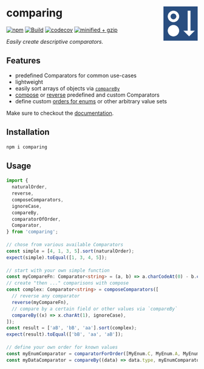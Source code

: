 # comparing <a href="https://www.github.com/JanMalch/comparing"><img src="https://raw.githubusercontent.com/JanMalch/comparing/master/.github/assets/logo.png" width="90" height="90" align="right"></a>

[![npm](https://badge.fury.io/js/comparing.svg)][npm-url]
[![Build](https://github.com/JanMalch/comparing/workflows/Build/badge.svg)][build-url]
[![codecov](https://codecov.io/gh/JanMalch/comparing/branch/master/graph/badge.svg)][codecov-url]
[![minified + gzip](https://badgen.net/bundlephobia/minzip/comparing)][bundlephobia-url]

<i>Easily create descriptive comparators.</i>

## Features

- predefined Comparators for common use-cases
- lightweight
- easily sort arrays of objects via [`compareBy`](http://janmalch.github.io/comparing/#compareby)
- [compose](http://janmalch.github.io/comparing/#composecomparators) or [reverse](http://janmalch.github.io/comparing/#reverse) predefined and custom Comparators
- define custom [orders for enums](http://janmalch.github.io/comparing/#comparatorfororder) or other arbitrary value sets

Make sure to checkout the [documentation][docs-url].

## Installation

```bash
npm i comparing
```

## Usage

```typescript
import {
  naturalOrder,
  reverse,
  composeComparators,
  ignoreCase,
  compareBy,
  comparatorOfOrder,
  Comparator,
} from 'comparing';

// chose from various available Comparators
const simple = [4, 1, 3, 5].sort(naturalOrder);
expect(simple).toEqual([1, 3, 4, 5]);

// start with your own simple function
const myCompareFn: Comparator<string> = (a, b) => a.charCodeAt(0) - b.charCodeAt(0);
// create "then ..." comparisons with compose
const complex: Comparator<string> = composeComparators([
  // reverse any comparator
  reverse(myCompareFn),
  // compare by a certain field or other values via `compareBy`
  compareBy((x) => x.charAt(1), ignoreCase),
]);
const result = ['aB', 'bB', 'aa'].sort(complex);
expect(result).toEqual(['bB', 'aa', 'aB']);

// define your own order for known values
const myEnumComparator = comparatorForOrder([MyEnum.C, MyEnum.A, MyEnum.B]);
const myDataComparator = compareBy((data) => data.type, myEnumComparator);
```

[docs-url]: https://janmalch.github.io/comparing/
[npm-url]: https://www.npmjs.com/package/comparing
[build-url]: https://github.com/JanMalch/comparing/actions?query=workflow%3ABuild
[codecov-url]: https://codecov.io/gh/JanMalch/comparing
[bundlephobia-url]: https://bundlephobia.com/result?p=comparing

